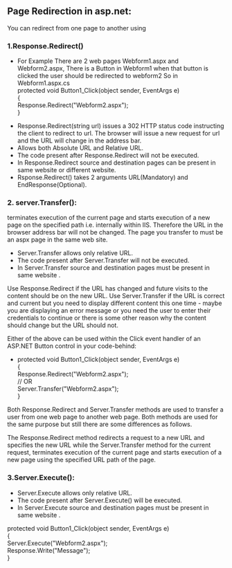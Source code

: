## Page Redirection in asp.net:

You can redirect from one page to another using 
### 1.Response.Redirect()
- For Example There are 2 web pages Webform1.aspx and Webform2.aspx, There is a Button in Webform1 when that button is clicked the user should be redirected to webform2
So in Webform1.aspx.cs <br>
protected void Button1_Click(object sender, EventArgs e)<br>{<br>
     Response.Redirect("Webform2.aspx");<br>
}

* Response.Redirect(string url) issues a 302 HTTP status code instructing the client to redirect to url. The browser will issue a new request for url and the URL will change in the address bar.
* Allows both Absolute URL and Relative URL.
* The code present after Response.Redirect will not be executed.
*  In Response.Redirect source and destination pages can be present in same website or different website.
* Rsponse.Redirect() takes 2 arguments URL(Mandatory) and EndResponse(Optional).

### 2. server.Transfer():
terminates execution of the current page and starts execution of a new page on the specified path i.e. internally within IIS. Therefore the URL in the browser address bar will not be changed. The page you transfer to must be an aspx page in the same web site.
* Server.Transfer allows only relative URL.
* The code present after Server.Transfer will not be executed.
* In Server.Transfer source and destination pages must be present in same website .

 Use Response.Redirect if the URL has changed and future visits to the content should be on the new URL. Use Server.Transfer if the URL is correct and current but you need to display different content this one time - maybe you are displaying an error message or you need the user to enter their credentials to continue or there is some other reason why the content should change but the URL should not.

Either of the above can be used within the Click event handler of an ASP.NET Button control in your code-behind:

- protected void Button1_Click(object sender, EventArgs e)<br>
 {<br>
    Response.Redirect("Webform2.aspx");<br>
      // OR<br>
    Server.Transfer("Webform2.aspx");<br>
 }

Both Response.Redirect and Server.Transfer methods are used to transfer a user from one web page to another web page. Both methods are used for the same purpose but still there are some differences as follows.

The Response.Redirect method redirects a request to a new URL and specifies the new URL while the Server.Transfer method for the current request, terminates execution of the current page and starts execution of a new page using the specified URL path of the page.

### 3.Server.Execute():<br>
* Server.Execute allows only relative URL.
* The code present after Server.Execute() will  be executed.
* In Server.Execute source and destination pages must be present in same website .
             
 protected void Button1_Click(object sender, EventArgs e) <br>{<br>
    Server.Execute("Webform2.aspx");<br>
    Response.Write("Message");<br>
}
            
             
